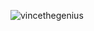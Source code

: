 ![vincethegenius](https://media.discordapp.net/attachments/923542200950870077/936308884132483072/imageonline-co-roundcorner_1_1.png)
